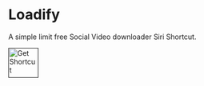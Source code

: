 # Loadify
A simple limit free Social Video downloader Siri Shortcut.

  <a href="">
    <img src="https://github.com/c0norr/Loadify/assets/39117916/b3e4d550-3514-4739-99ca-1a4819abfce6" height="60px" alt="Get Shortcut">
  </a>
